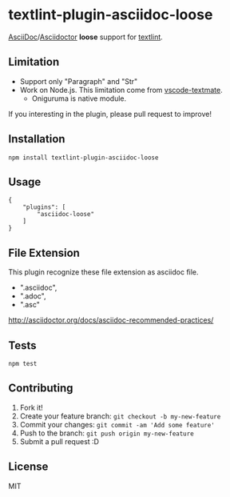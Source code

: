 # textlint-plugin-asciidoc-loose

[AsciiDoc](http://www.methods.co.nz/asciidoc/ "AsciiDoc")/[Asciidoctor](http://asciidoctor.org/ "Asciidoctor") **loose** support for [textlint](https://github.com/textlint/textlint "textlint").

## Limitation

- Support only "Paragraph" and "Str"
- Work on Node.js. This limitation come from [vscode-textmate](https://github.com/Microsoft/vscode-textmate "vscode-textmate").
    - Oniguruma is native module.

If you interesting in the plugin, please pull request to improve!

## Installation

    npm install textlint-plugin-asciidoc-loose

## Usage

```
{
    "plugins": [
        "asciidoc-loose"
    ]
}
```

## File Extension

This plugin recognize these file extension as asciidoc file. 

- ".asciidoc",
- ".adoc",
- ".asc"

http://asciidoctor.org/docs/asciidoc-recommended-practices/

## Tests

    npm test

## Contributing

1. Fork it!
2. Create your feature branch: `git checkout -b my-new-feature`
3. Commit your changes: `git commit -am 'Add some feature'`
4. Push to the branch: `git push origin my-new-feature`
5. Submit a pull request :D

## License

MIT
